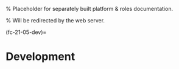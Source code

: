 % Placeholder for separately built platform & roles documentation.

% Will be redirected by the web server.

(fc-21-05-dev)=

# Development
